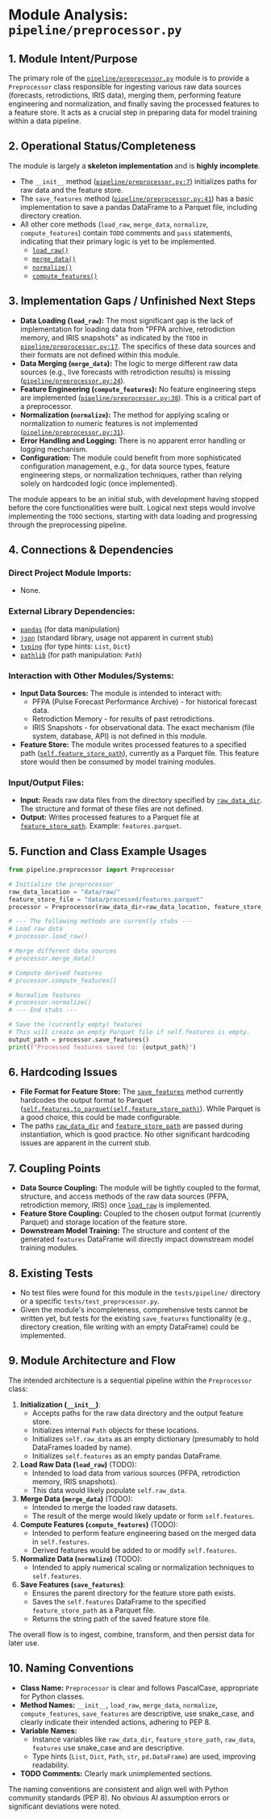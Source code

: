 # Module Analysis: `pipeline/preprocessor.py`

## 1. Module Intent/Purpose

The primary role of the [`pipeline/preprocessor.py`](pipeline/preprocessor.py:1) module is to provide a `Preprocessor` class responsible for ingesting various raw data sources (forecasts, retrodictions, IRIS data), merging them, performing feature engineering and normalization, and finally saving the processed features to a feature store. It acts as a crucial step in preparing data for model training within a data pipeline.

## 2. Operational Status/Completeness

The module is largely a **skeleton implementation** and is **highly incomplete**.

*   The `__init__` method ([`pipeline/preprocessor.py:7`](pipeline/preprocessor.py:7)) initializes paths for raw data and the feature store.
*   The `save_features` method ([`pipeline/preprocessor.py:41`](pipeline/preprocessor.py:41)) has a basic implementation to save a pandas DataFrame to a Parquet file, including directory creation.
*   All other core methods (`load_raw`, `merge_data`, `normalize`, `compute_features`) contain `TODO` comments and `pass` statements, indicating that their primary logic is yet to be implemented.
    *   [`load_raw()`](pipeline/preprocessor.py:13)
    *   [`merge_data()`](pipeline/preprocessor.py:20)
    *   [`normalize()`](pipeline/preprocessor.py:27)
    *   [`compute_features()`](pipeline/preprocessor.py:34)

## 3. Implementation Gaps / Unfinished Next Steps

*   **Data Loading (`load_raw`):** The most significant gap is the lack of implementation for loading data from "PFPA archive, retrodiction memory, and IRIS snapshots" as indicated by the `TODO` in [`pipeline/preprocessor.py:17`](pipeline/preprocessor.py:17). The specifics of these data sources and their formats are not defined within this module.
*   **Data Merging (`merge_data`):** The logic to merge different raw data sources (e.g., live forecasts with retrodiction results) is missing ([`pipeline/preprocessor.py:24`](pipeline/preprocessor.py:24)).
*   **Feature Engineering (`compute_features`):** No feature engineering steps are implemented ([`pipeline/preprocessor.py:38`](pipeline/preprocessor.py:38)). This is a critical part of a preprocessor.
*   **Normalization (`normalize`):** The method for applying scaling or normalization to numeric features is not implemented ([`pipeline/preprocessor.py:31`](pipeline/preprocessor.py:31)).
*   **Error Handling and Logging:** There is no apparent error handling or logging mechanism.
*   **Configuration:** The module could benefit from more sophisticated configuration management, e.g., for data source types, feature engineering steps, or normalization techniques, rather than relying solely on hardcoded logic (once implemented).

The module appears to be an initial stub, with development having stopped before the core functionalities were built. Logical next steps would involve implementing the `TODO` sections, starting with data loading and progressing through the preprocessing pipeline.

## 4. Connections & Dependencies

### Direct Project Module Imports:
*   None.

### External Library Dependencies:
*   [`pandas`](pipeline/preprocessor.py:1) (for data manipulation)
*   [`json`](pipeline/preprocessor.py:2) (standard library, usage not apparent in current stub)
*   [`typing`](pipeline/preprocessor.py:3) (for type hints: `List`, `Dict`)
*   [`pathlib`](pipeline/preprocessor.py:4) (for path manipulation: `Path`)

### Interaction with Other Modules/Systems:
*   **Input Data Sources:** The module is intended to interact with:
    *   PFPA (Pulse Forecast Performance Archive) - for historical forecast data.
    *   Retrodiction Memory - for results of past retrodictions.
    *   IRIS Snapshots - for observational data.
    The exact mechanism (file system, database, API) is not defined in this module.
*   **Feature Store:** The module writes processed features to a specified path ([`self.feature_store_path`](pipeline/preprocessor.py:9)), currently as a Parquet file. This feature store would then be consumed by model training modules.

### Input/Output Files:
*   **Input:** Reads raw data files from the directory specified by [`raw_data_dir`](pipeline/preprocessor.py:8). The structure and format of these files are not defined.
*   **Output:** Writes processed features to a Parquet file at [`feature_store_path`](pipeline/preprocessor.py:9). Example: `features.parquet`.

## 5. Function and Class Example Usages

```python
from pipeline.preprocessor import Preprocessor

# Initialize the preprocessor
raw_data_location = "data/raw/"
feature_store_file = "data/processed/features.parquet"
processor = Preprocessor(raw_data_dir=raw_data_location, feature_store_path=feature_store_file)

# --- The following methods are currently stubs ---
# Load raw data
# processor.load_raw() 

# Merge different data sources
# processor.merge_data()

# Compute derived features
# processor.compute_features()

# Normalize features
# processor.normalize()
# --- End stubs ---

# Save the (currently empty) features
# This will create an empty Parquet file if self.features is empty.
output_path = processor.save_features()
print(f"Processed features saved to: {output_path}")

```

## 6. Hardcoding Issues

*   **File Format for Feature Store:** The [`save_features`](pipeline/preprocessor.py:41) method currently hardcodes the output format to Parquet ([`self.features.to_parquet(self.feature_store_path)`](pipeline/preprocessor.py:47)). While Parquet is a good choice, this could be made configurable.
*   The paths [`raw_data_dir`](pipeline/preprocessor.py:8) and [`feature_store_path`](pipeline/preprocessor.py:9) are passed during instantiation, which is good practice. No other significant hardcoding issues are apparent in the current stub.

## 7. Coupling Points

*   **Data Source Coupling:** The module will be tightly coupled to the format, structure, and access methods of the raw data sources (PFPA, retrodiction memory, IRIS) once [`load_raw`](pipeline/preprocessor.py:13) is implemented.
*   **Feature Store Coupling:** Coupled to the chosen output format (currently Parquet) and storage location of the feature store.
*   **Downstream Model Training:** The structure and content of the generated `features` DataFrame will directly impact downstream model training modules.

## 8. Existing Tests

*   No test files were found for this module in the `tests/pipeline/` directory or a specific `tests/test_preprocessor.py`.
*   Given the module's incompleteness, comprehensive tests cannot be written yet, but tests for the existing `save_features` functionality (e.g., directory creation, file writing with an empty DataFrame) could be implemented.

## 9. Module Architecture and Flow

The intended architecture is a sequential pipeline within the `Preprocessor` class:

1.  **Initialization (`__init__`)**:
    *   Accepts paths for the raw data directory and the output feature store.
    *   Initializes internal `Path` objects for these locations.
    *   Initializes `self.raw_data` as an empty dictionary (presumably to hold DataFrames loaded by name).
    *   Initializes `self.features` as an empty pandas DataFrame.
2.  **Load Raw Data (`load_raw`)** (TODO):
    *   Intended to load data from various sources (PFPA, retrodiction memory, IRIS snapshots).
    *   This data would likely populate `self.raw_data`.
3.  **Merge Data (`merge_data`)** (TODO):
    *   Intended to merge the loaded raw datasets.
    *   The result of the merge would likely update or form `self.features`.
4.  **Compute Features (`compute_features`)** (TODO):
    *   Intended to perform feature engineering based on the merged data in `self.features`.
    *   Derived features would be added to or modify `self.features`.
5.  **Normalize Data (`normalize`)** (TODO):
    *   Intended to apply numerical scaling or normalization techniques to `self.features`.
6.  **Save Features (`save_features`)**:
    *   Ensures the parent directory for the feature store path exists.
    *   Saves the `self.features` DataFrame to the specified `feature_store_path` as a Parquet file.
    *   Returns the string path of the saved feature store file.

The overall flow is to ingest, combine, transform, and then persist data for later use.

## 10. Naming Conventions

*   **Class Name:** `Preprocessor` is clear and follows PascalCase, appropriate for Python classes.
*   **Method Names:** `__init__`, `load_raw`, `merge_data`, `normalize`, `compute_features`, `save_features` are descriptive, use snake_case, and clearly indicate their intended actions, adhering to PEP 8.
*   **Variable Names:**
    *   Instance variables like `raw_data_dir`, `feature_store_path`, `raw_data`, `features` use snake_case and are descriptive.
    *   Type hints (`List`, `Dict`, `Path`, `str`, `pd.DataFrame`) are used, improving readability.
*   **TODO Comments:** Clearly mark unimplemented sections.

The naming conventions are consistent and align well with Python community standards (PEP 8). No obvious AI assumption errors or significant deviations were noted.